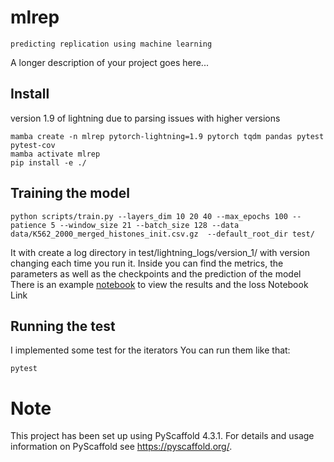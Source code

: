 

# mlrep




    predicting replication using machine learning


A longer description of your project goes here...


## Install

version 1.9 of lightning due to parsing issues with higher versions 

```
mamba create -n mlrep pytorch-lightning=1.9 pytorch tqdm pandas pytest pytest-cov
mamba activate mlrep
pip install -e ./
```



## Training the model

```
python scripts/train.py --layers_dim 10 20 40 --max_epochs 100 --patience 5 --window_size 21 --batch_size 128 --data data/K562_2000_merged_histones_init.csv.gz  --default_root_dir test/
```
It with create a log directory in test/lightning_logs/version_1/ with version changing each time you run it.
Inside you can find the metrics, the parameters as well as the checkpoints and the prediction of the model
There is an example [notebook](notebook/check_results.ipynb) to view the results and the loss Notebook Link 

## Running the test
I implemented some test for the iterators
You can run them like that:
```
pytest
```

Note
====

This project has been set up using PyScaffold 4.3.1. For details and usage
information on PyScaffold see https://pyscaffold.org/.
